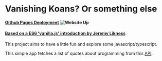 # Vanishing Koans? Or something else

#### [Github Pages Deployment](https://airbr.github.io/vanillajsapp/) ![Website Up](https://img.shields.io/website-up-down-green-red/http/shields.io.svg)

#### [Based on a ES6 'vanilla.js' introduction by Jeremy Likness ](https://dev.to/jeremylikness/vanilla-js-getting-started-1e3j)

This project aims to have a little fun and explore some javascript/typescript.

This simple app fetches a list of quotes about programming from this [API](https://programming-quotes-api.herokuapp.com/).
